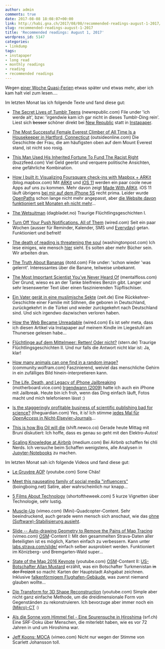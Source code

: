 ```yaml
---
author: admin
comments: true
date: 2017-08-08 18:08:07+00:00
link: http://habi.gna.ch/2017/08/08/recommended-readings-august-1-2017/
slug: recommended-readings-august-1-2017
title: 'Recommended readings: August 1, 2017'
wordpress_id: 5147
categories:
- linkdump
tags:
- instapaper
- long read
- monthly readings
- reading
- recommended readings
---
```


Wegen [einer Woche Quasi-Ferien](https://www.flickr.com/photos/habi/albums/72157684559049111) etwas später und etwas mehr, aber ich kam halt viel zum lesen....

Im letzten Monat las ich folgende Texte und fand diese gut:





  * [The Secret Lives of Tumblr Teens](https://newrepublic.com/article/129002/secret-lives-tumblr-teens) (newrepublic.com)
File under 'ich werde alt', bzw: 'irgendwie kam ich gar nicht in dieses Tumblr-Ding rein'. Liest sich <del>besser</del> schöner direkt bei [New Republic](http://newrepublic.com) statt in [Instapaper](http://instapaper.com).


  * [The Most Successful Female Everest Climber of All Time Is a Housekeeper in Hartford, Connecticut](https://www.outsideonline.com/2078361/most-successful-female-everest-climber-all-time-housekeeper-hartford-connecticut) (outsideonline.com)
Die Geschichte der Frau, die am häufigsten oben auf dem Mount Everest stand, ist nicht soo rosig.


  * [This Man Used His Inherited Fortune To Fund The Racist Right](https://www.buzzfeed.com/aramroston/hes-spent-almost-20-years-funding-the-racist-right-it) (buzzfeed.com)
Viel Geld geerbt und verquere politische Ansichten, eine gefährliche Kombination.


  * [How I built it: Visualizing Foursquare check-ins with Mapbox + ARKit](https://blog.mapbox.com/how-i-built-this-visualizing-foursquare-check-ins-with-mapbox-arkit-ed88463992f3) (blog.mapbox.com)
Mit [ARKit](https://developer.apple.com/arkit/) und [iOS 11](https://www.apple.com/lae/ios/ios-11-preview/) werden ein paar coole neue Apps auf uns zu kommen. Mehr davon zeigt [Made With ARKit](http://www.madewitharkit.com/).
iOS 11 läuft übrigens [bei mir auf dem iPhone 5S](https://beta.apple.com/sp/betaprogram/) recht prima. Leider wurde [OpenPaths](http://habi.gna.ch/?s=openpaths) schon lange nicht mehr angepasst, aber [die Website davon funktioniert seit Monaten eh nicht mehr](https://twitter.com/habi/status/890876736535240704)...


  * [The Wetsuitman](http://www.dagbladet.no/spesial/vatdraktmysteriet/eng/) (dagbladet.no)
Traurige Flüchtlingsgeschichten I.


  * [Turn Off Your Push Notifications. All of Them](https://www.wired.com/story/turn-off-your-push-notifications/) (wired.com)
Seit ein paar Wochen (ausser für Reminder, Kalender, SMS und [Everyday](http://everyday-app.com/)) getan.
Funktioniert und befreit!


  * [The death of reading is threatening the soul](https://www.washingtonpost.com/news/acts-of-faith/wp/2017/07/21/the-death-of-reading-is-threatening-the-soul/) (washingtonpost.com)
Ich lese einiges, wie mensch [hier](http://habi.gna.ch/category/linkdump/) sieht. Es solten aber mehr Bücher sein. Wir arbeiten dran.


  * [The Truth About Bananas](https://itotd.com/articles/292/the-truth-about-bananas/r2) (itotd.com)
File under: 'schon wieder 'was gelernt'. Interessantes über die Banane, teilweise unbekannt.


  * [The Most Important Scientist You’ve Never Heard Of](http://mentalfloss.com/article/94569/clair-patterson-scientist-who-determined-age-earth-and-then-saved-it) (mentalfloss.com)
Der Grund, wieso es an der Tanke bleifreies Benzin gibt. Langer und sehr lesenswerter Text über einen faszinierenden Tüpflischiiser.


  * [Ein Vater gerät in eine muslimische Sekte](http://www.zeit.de/2017/27/muslimische-sekte-vater-sohn-karriere/komplettansicht) (zeit.de)
Eine Rückkehrer-Geschichte einer Familie mit Söhnen, die geboren in Deutschland, zurückgekehrt in die Türkei und wieder zurckgekehrt nach Deutschland sind. Und sich irgendwo dazwischen verloren haben.


  * [How the Web Became Unreadable](https://www.wired.com/2016/10/how-the-web-became-unreadable/) (wired.com)
Es ist sehr meta, dass ich diesen Artikel via Instapaper auf meinem Kindle im Liegestuhl am Thunersee gelesen habe...


  * [Flüchtlinge auf dem Mittelmeer: Retten! Oder nicht?](http://www.stern.de/politik/ausland/fluechtlinge-auf-dem-mittelmeer--retten--oder-nicht--7524810.html) (stern.de)
Traurige Flüchtlingsgeschichten II. Und nur falls die Antwort nicht klar ist: Ja, klar!


  * [How many animals can one find in a random image?](http://community.wolfram.com/groups/-/m/t/995095) (community.wolfram.com)
Faszinierend, weiviel das menschliche Gehirn in ein zufälliges Bild hinein-interpretieren kann.


  * [The Life, Death, and Legacy of iPhone Jailbreaking](https://motherboard.vice.com/en_us/article/8xa4ka/iphone-jailbreak-life-death-legacy) (motherboard.vice.com)
[Irgendwann (2009)](http://habi.gna.ch/2009/04/10/panoramas-from-low-quality-movies/) hatte ich auch ein iPhone mit Jailbreak. Heute bin ich froh, wenn das Ding einfach läuft, Fotos macht und mich telefonieren lässt :)


  * [Is the staggeringly profitable business of scientific publishing bad for science?](http://www.theguardian.com/science/2017/jun/27/profitable-business-scientific-publishing-bad-for-science) (theguardian.com)
Yes, it is!
Ich stimme [jedes Mal für _OpenAccess_ in Nicht-Elsevier-Journals](http://wiki.davidhaberthuer.ch/publications)...


  * [This is how Big Oil will die](https://shift.newco.co/this-is-how-big-oil-will-die-38b843bd4fe0) (shift.newco.co)
Gerade heute Mittag mit Bruni diskutiert: Ich hoffe, dass es genau so geht mit den Elektro-Autos!


  * [Scaling Knowledge at Airbnb](https://medium.com/airbnb-engineering/scaling-knowledge-at-airbnb-875d73eff091) (medium.com)
Bei Airbnb schaffen fei chli Nerds. Ich versuche beim Schaffen wenigstens, alle Analysen in [Jupyter-Notebooks](http://jupyter.org/) zu machen.



Im letzten Monat sah ich folgende Videos und fand diese gut:



  * [Le Gruyère AOP](https://www.youtube.com/watch?v=VHMj0KZlZkY) (youtube.com)
Sone Chäs!


  * [Meet this nauseating family of social media "influencers"](http://boingboing.net/2017/07/03/meet-this-nauseatiing-social-m.html) (boingboing.net)
Satire, aber wahrscheinlich nur knapp...


  * [5 Films About Technology](https://www.shortoftheweek.com/2017/04/12/5-films-technology) (shortoftheweek.com)
5 kurze Vignetten über Technologie, sehr lustig.


  * [Muscle-Up](https://vimeo.com/218839072) (vimeo.com)
(Mini)-Quadcopter-Content.
Sehr beeindruckend, auch gerade wenn mensch sich anschaut, wie das [ohne (Software)-Stabilisierung ausieht](https://vimeo.com/218837928).


  * [Slide -- Auto-drawing Geometry to Remove the Pains of Map Tracing](https://vimeo.com/91878015) (vimeo.com)
[OSM](http://www.openstreetmap.org/)-Content I: Mit den gesammelten Strava-Daten aller Beteiligten ist es möglich, Karten einfach zu verbessern.
Kann unter [labs.strava.com/slide/](http://strava.github.io/iD/#background=Bing&map=14.24/7.4342/46.9474) einfach selber ausprobiert werden.
Funktioniert im Könizberg- und Bremgarten-Wald super...


  * [State of the Map 2016 Keynote](https://www.youtube.com/watch?v=_t5DxV7cXgQ) (youtube.com)
[OSM](http://www.openstreetmap.org/)-Content II: [US-Botschafter Allan Mustard](https://tm.usembassy.gov/our-relationship/our-ambassador/) erzählt, was ein Botschafter Turkmenistan <del>in der Freizeit</del> so macht: Karten der Hauptstadt Ashgabat zeichnen.
Inklusive [falkenförmigem Flughafen-Gebäude](http://www.openstreetmap.org/#map=17/37.97448/58.38023), was zuerst niemand glauben wollte...


  * [Dip Transform for 3D Shape Reconstruction](https://www.youtube.com/watch?v=yHvyPnkuAiw) (youtube.com)
Simple aber nicht ganz einfache Methode, um die dreidimensionale Form von Gegenständen zu rekonstruieren.
Ich bevorzuge aber immer noch ein [(Mikro)-CT](http://habi.gna.ch/2016/11/25/einfache-probleme-vollig-over-engineered/) :)


  * [Als die Sonne vom Himmel fiel - Eine Spurensuche in Hiroshima](https://www.srf.ch/play/tv/me_chfilmszene/video/als-die-sonne-vom-himmel-fiel?id=b7bd4eb7-c986-4be9-bba5-871dfc80da0c) (srf.ch)
Eine SRF-Doku über Menschen, die miterlebt haben, wie es vor 72 Jahren in und um Hiroshima war.


  * [Jeff Koons: MOCA](https://vimeo.com/221498834) (vimeo.com)
Nicht nur wegen der Stimme von Scarlett Johansson toll.


